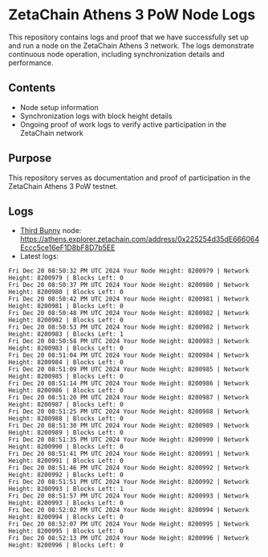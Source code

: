 # ZetaChain Athens 3 PoW Node Logs
This repository contains logs and proof that we have successfully set up and run a node on the ZetaChain Athens 3 network. The logs demonstrate continuous node operation, including synchronization details and performance.

## Contents
- Node setup information
- Synchronization logs with block height details
- Ongoing proof of work logs to verify active participation in the ZetaChain network

## Purpose
This repository serves as documentation and proof of participation in the ZetaChain Athens 3 PoW testnet.

## Logs

- [Third Bunny](https://thirdbunny.xyz/) node: https://athens.explorer.zetachain.com/address/0x225254d35dE666064Eccc5ce16eF1D8bF8D7b5EE
- Latest logs:
```
Fri Dec 20 08:50:32 PM UTC 2024 Your Node Height: 8200979 | Network Height: 8200979 | Blocks Left: 0
Fri Dec 20 08:50:37 PM UTC 2024 Your Node Height: 8200980 | Network Height: 8200980 | Blocks Left: 0
Fri Dec 20 08:50:42 PM UTC 2024 Your Node Height: 8200981 | Network Height: 8200981 | Blocks Left: 0
Fri Dec 20 08:50:48 PM UTC 2024 Your Node Height: 8200982 | Network Height: 8200982 | Blocks Left: 0
Fri Dec 20 08:50:53 PM UTC 2024 Your Node Height: 8200982 | Network Height: 8200983 | Blocks Left: 1
Fri Dec 20 08:50:58 PM UTC 2024 Your Node Height: 8200983 | Network Height: 8200983 | Blocks Left: 0
Fri Dec 20 08:51:04 PM UTC 2024 Your Node Height: 8200984 | Network Height: 8200984 | Blocks Left: 0
Fri Dec 20 08:51:09 PM UTC 2024 Your Node Height: 8200985 | Network Height: 8200985 | Blocks Left: 0
Fri Dec 20 08:51:14 PM UTC 2024 Your Node Height: 8200986 | Network Height: 8200986 | Blocks Left: 0
Fri Dec 20 08:51:20 PM UTC 2024 Your Node Height: 8200987 | Network Height: 8200987 | Blocks Left: 0
Fri Dec 20 08:51:25 PM UTC 2024 Your Node Height: 8200988 | Network Height: 8200988 | Blocks Left: 0
Fri Dec 20 08:51:30 PM UTC 2024 Your Node Height: 8200989 | Network Height: 8200989 | Blocks Left: 0
Fri Dec 20 08:51:35 PM UTC 2024 Your Node Height: 8200990 | Network Height: 8200990 | Blocks Left: 0
Fri Dec 20 08:51:41 PM UTC 2024 Your Node Height: 8200991 | Network Height: 8200991 | Blocks Left: 0
Fri Dec 20 08:51:46 PM UTC 2024 Your Node Height: 8200992 | Network Height: 8200992 | Blocks Left: 0
Fri Dec 20 08:51:51 PM UTC 2024 Your Node Height: 8200992 | Network Height: 8200993 | Blocks Left: 1
Fri Dec 20 08:51:57 PM UTC 2024 Your Node Height: 8200993 | Network Height: 8200993 | Blocks Left: 0
Fri Dec 20 08:52:02 PM UTC 2024 Your Node Height: 8200994 | Network Height: 8200994 | Blocks Left: 0
Fri Dec 20 08:52:07 PM UTC 2024 Your Node Height: 8200995 | Network Height: 8200995 | Blocks Left: 0
Fri Dec 20 08:52:13 PM UTC 2024 Your Node Height: 8200996 | Network Height: 8200996 | Blocks Left: 0
```
